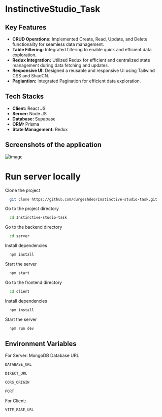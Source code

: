 # InstinctiveStudio_Task

## Key Features
- **CRUD Operations:** Implemented Create, Read, Update, and Delete functionality for seamless data management.
- **Table Filtering:** Integrated filtering to enable quick and efficient data exploration.
- **Redux Integration:** Utilized Redux for efficient and centralized state management during data fetching and updates.
- **Responsive UI:** Designed a reusable and responsive UI using Tailwind CSS and ShadCN.
- **Pagiantion:** Integrated Pagination for efficient data exploration.

## Tech Stacks

- **Client:** React JS
- **Server:** Node JS
- **Database:** Supabase
- **ORM:** Prisma
- **State Management:** Redux

## Screenshots of the application

![image](https://github.com/user-attachments/assets/20dbae68-83a9-4771-9f99-b7a3eca67a7b)







# Run server locally

Clone the project

```bash
  git clone https://github.com/durgeshdeo/Instinctive-studio-task.git
```


Go to the project directory

```bash
  cd Instinctive-studio-task
```


Go to the backend directory

```bash
  cd server
```

Install dependencies

```bash
  npm install
```

Start the server

```bash
  npm start
```

Go to the frontend directory

```bash
  cd client
```

Install dependencies

```bash
  npm install
```

Start the server

```bash
  npm run dev
```

## Environment Variables
For Server:
MongoDB Database URL 
```bash
DATABASE_URL
```
```bash
DIRECT_URL
```
```bash
CORS_ORIGIN
```
```bash
PORT
```
For Client:
```bash
VITE_BASE_URL
```

